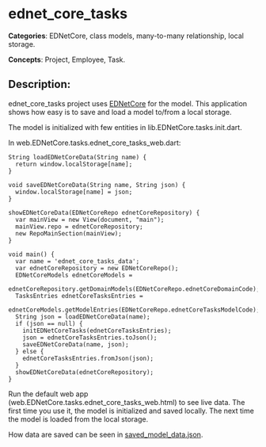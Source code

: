 # ednet_core_tasks

**Categories**: EDNetCore, class models, many-to-many relationship, local storage.

**Concepts**: Project, Employee, Task.

## Description:
ednet_core_tasks project uses
[EDNetCore](https://github.com/ednet-dev/ednet_core) for the model.
This application shows how easy is to save and load a model to/from a local storage.

The model is initialized with few entities in lib.EDNetCore.tasks.init.dart.

In web.EDNetCore.tasks.ednet_core_tasks_web.dart:

    String loadEDNetCoreData(String name) {
      return window.localStorage[name];
    }

    void saveEDNetCoreData(String name, String json) {
      window.localStorage[name] = json;
    }

    showEDNetCoreData(EDNetCoreRepo ednetCoreRepository) {
      var mainView = new View(document, "main");
      mainView.repo = ednetCoreRepository;
      new RepoMainSection(mainView);
    }

    void main() {
      var name = 'ednet_core_tasks_data';
      var ednetCoreRepository = new EDNetCoreRepo();
      EDNetCoreModels ednetCoreModels =
          ednetCoreRepository.getDomainModels(EDNetCoreRepo.ednetCoreDomainCode);
      TasksEntries ednetCoreTasksEntries =
          ednetCoreModels.getModelEntries(EDNetCoreRepo.ednetCoreTasksModelCode);
      String json = loadEDNetCoreData(name);
      if (json == null) {
        initEDNetCoreTasks(ednetCoreTasksEntries);
        json = ednetCoreTasksEntries.toJson();
        saveEDNetCoreData(name, json);
      } else {
        ednetCoreTasksEntries.fromJson(json);
      }
      showEDNetCoreData(ednetCoreRepository);
    }

Run the default web app (web.EDNetCore.tasks.ednet_core_tasks_web.html) to see live data.
The first time you use it, the model is initialized and saved locally.
The next time the model is loaded from the local storage.

How data are saved can be seen in
[saved_model_data.json](https://github.com/ednet-dev/ednet_core_tasks/blob/master/saved_model_data.json).

